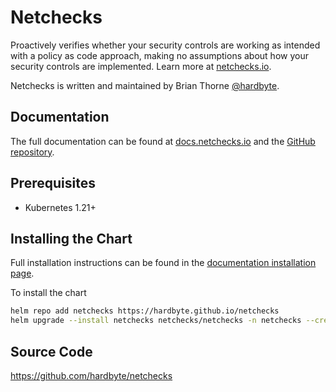 # Netchecks

Proactively verifies whether your security controls are working as intended with a policy as code approach, making no assumptions about how your security controls are implemented. Learn more at [netchecks.io](https://netchecks.io).

Netchecks is written and maintained by Brian Thorne [@hardbyte](https://github.com/hardbyte).


## Documentation

The full documentation can be found at [docs.netchecks.io](https://docs.netchecks.io/) and the [GitHub repository](https://github.com/hardbyte/netchecks/tree/main/operator).

## Prerequisites

* Kubernetes 1.21+


## Installing the Chart

Full installation instructions can be found in the [documentation installation page](https://docs.netchecks.io/docs/installation).

To install the chart

```bash
helm repo add netchecks https://hardbyte.github.io/netchecks
helm upgrade --install netchecks netchecks/netchecks -n netchecks --create-namespace

```

## Source Code

<https://github.com/hardbyte/netchecks>